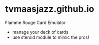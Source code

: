 # tvmaasjazz.github.io

Flamme Rouge Card Emulator

- manage your deck of cards
- use steroid module to mimic the pros!
